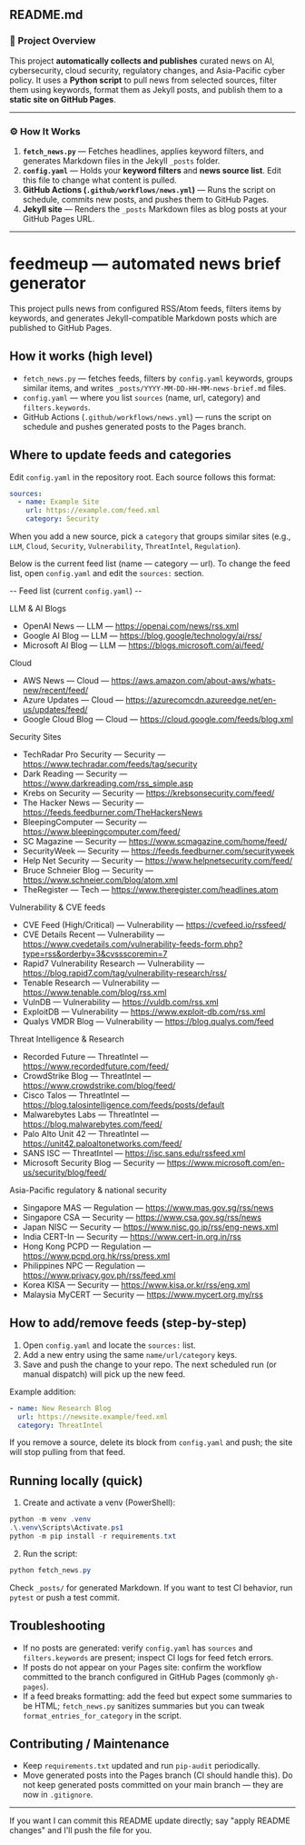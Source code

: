 ## **README.md**

### 📌 Project Overview

This project **automatically collects and publishes** curated news on AI, cybersecurity, cloud security, regulatory changes, and Asia-Pacific cyber policy.
It uses a **Python script** to pull news from selected sources, filter them using keywords, format them as Jekyll posts, and publish them to a **static site on GitHub Pages**.

---

### ⚙ How It Works

1. **`fetch_news.py`** — Fetches headlines, applies keyword filters, and generates Markdown files in the Jekyll `_posts` folder.
2. **`config.yaml`** — Holds your **keyword filters** and **news source list**. Edit this file to change what content is pulled.
3. **GitHub Actions (`.github/workflows/news.yml`)** — Runs the script on schedule, commits new posts, and pushes them to GitHub Pages.
4. **Jekyll site** — Renders the `_posts` Markdown files as blog posts at your GitHub Pages URL.

---

# feedmeup — automated news brief generator

This project pulls news from configured RSS/Atom feeds, filters items by keywords, and generates Jekyll-compatible Markdown posts which are published to GitHub Pages.

## How it works (high level)

- `fetch_news.py` — fetches feeds, filters by `config.yaml` keywords, groups similar items, and writes `_posts/YYYY-MM-DD-HH-MM-news-brief.md` files.
- `config.yaml` — where you list `sources` (name, url, category) and `filters.keywords`.
- GitHub Actions (`.github/workflows/news.yml`) — runs the script on schedule and pushes generated posts to the Pages branch.

## Where to update feeds and categories

Edit `config.yaml` in the repository root. Each source follows this format:

```yaml
sources:
  - name: Example Site
    url: https://example.com/feed.xml
    category: Security
```

When you add a new source, pick a `category` that groups similar sites (e.g., `LLM`, `Cloud`, `Security`, `Vulnerability`, `ThreatIntel`, `Regulation`).

Below is the current feed list (name — category — url). To change the feed list, open `config.yaml` and edit the `sources:` section.

-- Feed list (current `config.yaml`) --

LLM & AI Blogs
- OpenAI News — LLM — https://openai.com/news/rss.xml
- Google AI Blog — LLM — https://blog.google/technology/ai/rss/
- Microsoft AI Blog — LLM — https://blogs.microsoft.com/ai/feed/

Cloud
- AWS News — Cloud — https://aws.amazon.com/about-aws/whats-new/recent/feed/
- Azure Updates — Cloud — https://azurecomcdn.azureedge.net/en-us/updates/feed/
- Google Cloud Blog — Cloud — https://cloud.google.com/feeds/blog.xml

Security Sites
- TechRadar Pro Security — Security — https://www.techradar.com/feeds/tag/security
- Dark Reading — Security — https://www.darkreading.com/rss_simple.asp
- Krebs on Security — Security — https://krebsonsecurity.com/feed/
- The Hacker News — Security — https://feeds.feedburner.com/TheHackersNews
- BleepingComputer — Security — https://www.bleepingcomputer.com/feed/
- SC Magazine — Security — https://www.scmagazine.com/home/feed/
- SecurityWeek — Security — https://feeds.feedburner.com/securityweek
- Help Net Security — Security — https://www.helpnetsecurity.com/feed/
- Bruce Schneier Blog — Security — https://www.schneier.com/blog/atom.xml
- TheRegister — Tech — https://www.theregister.com/headlines.atom

Vulnerability & CVE feeds
- CVE Feed (High/Critical) — Vulnerability — https://cvefeed.io/rssfeed/
- CVE Details Recent — Vulnerability — https://www.cvedetails.com/vulnerability-feeds-form.php?type=rss&orderby=3&cvssscoremin=7
- Rapid7 Vulnerability Research — Vulnerability — https://blog.rapid7.com/tag/vulnerability-research/rss/
- Tenable Research — Vulnerability — https://www.tenable.com/blog/rss.xml
- VulnDB — Vulnerability — https://vuldb.com/rss.xml
- ExploitDB — Vulnerability — https://www.exploit-db.com/rss.xml
- Qualys VMDR Blog — Vulnerability — https://blog.qualys.com/feed

Threat Intelligence & Research
- Recorded Future — ThreatIntel — https://www.recordedfuture.com/feed/
- CrowdStrike Blog — ThreatIntel — https://www.crowdstrike.com/blog/feed/
- Cisco Talos — ThreatIntel — https://blog.talosintelligence.com/feeds/posts/default
- Malwarebytes Labs — ThreatIntel — https://blog.malwarebytes.com/feed/
- Palo Alto Unit 42 — ThreatIntel — https://unit42.paloaltonetworks.com/feed/
- SANS ISC — ThreatIntel — https://isc.sans.edu/rssfeed.xml
- Microsoft Security Blog — Security — https://www.microsoft.com/en-us/security/blog/feed/

Asia-Pacific regulatory & national security
- Singapore MAS — Regulation — https://www.mas.gov.sg/rss/news
- Singapore CSA — Security — https://www.csa.gov.sg/rss/news
- Japan NISC — Security — https://www.nisc.go.jp/rss/eng-news.xml
- India CERT-In — Security — https://www.cert-in.org.in/rss
- Hong Kong PCPD — Regulation — https://www.pcpd.org.hk/rss/press.xml
- Philippines NPC — Regulation — https://www.privacy.gov.ph/rss/feed.xml
- Korea KISA — Security — https://www.kisa.or.kr/rss/eng.xml
- Malaysia MyCERT — Security — https://www.mycert.org.my/rss

## How to add/remove feeds (step-by-step)

1. Open `config.yaml` and locate the `sources:` list.
2. Add a new entry using the same `name/url/category` keys.
3. Save and push the change to your repo. The next scheduled run (or manual dispatch) will pick up the new feed.

Example addition:

```yaml
- name: New Research Blog
  url: https://newsite.example/feed.xml
  category: ThreatIntel
```

If you remove a source, delete its block from `config.yaml` and push; the site will stop pulling from that feed.

## Running locally (quick)

1. Create and activate a venv (PowerShell):

```powershell
python -m venv .venv
.\.venv\Scripts\Activate.ps1
python -m pip install -r requirements.txt
```

2. Run the script:

```powershell
python fetch_news.py
```

Check `_posts/` for generated Markdown. If you want to test CI behavior, run `pytest` or push a test commit.

## Troubleshooting

- If no posts are generated: verify `config.yaml` has `sources` and `filters.keywords` are present; inspect CI logs for feed fetch errors.
- If posts do not appear on your Pages site: confirm the workflow committed to the branch configured in GitHub Pages (commonly `gh-pages`).
- If a feed breaks formatting: add the feed but expect some summaries to be HTML; `fetch_news.py` sanitizes summaries but you can tweak `format_entries_for_category` in the script.

## Contributing / Maintenance

- Keep `requirements.txt` updated and run `pip-audit` periodically.
- Move generated posts into the Pages branch (CI should handle this). Do not keep generated posts committed on your main branch — they are now in `.gitignore`.

---

If you want I can commit this README update directly; say "apply README changes" and I'll push the file for you.
